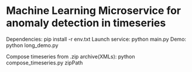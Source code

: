 # Machine Learning Microservice for anomaly detection in timeseries
Dependencies: pip install -r env.txt
Launch service: python main.py
Demo: python long_demo.py

Compose timeseries from .zip archive(XMLs): python compose_timeseries.py zipPath